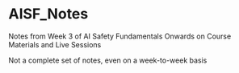 # AISF_Notes

Notes from Week 3 of AI Safety Fundamentals Onwards on Course Materials and Live Sessions

Not a complete set of notes, even on a week-to-week basis

